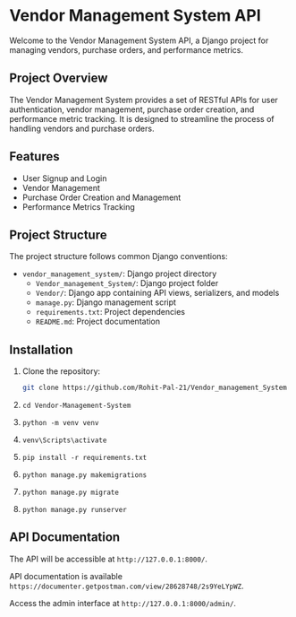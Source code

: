 # Vendor Management System API

Welcome to the Vendor Management System API, a Django project for managing vendors, purchase orders, and performance metrics.

## Project Overview

The Vendor Management System provides a set of RESTful APIs for user authentication, vendor management, purchase order creation, and performance metric tracking. It is designed to streamline the process of handling vendors and purchase orders.

## Features

- User Signup and Login
- Vendor Management
- Purchase Order Creation and Management
- Performance Metrics Tracking

## Project Structure

The project structure follows common Django conventions:

- `vendor_management_system/`: Django project directory
  - `Vendor_management_System/`: Django project folder
  - `Vendor/`: Django app containing API views, serializers, and models
  - `manage.py`: Django management script
  - `requirements.txt`: Project dependencies
  - `README.md`: Project documentation

## Installation

1. Clone the repository:

   ```bash
   git clone https://github.com/Rohit-Pal-21/Vendor_management_System

2. `cd Vendor-Management-System`
3. `python -m venv venv`
4. `venv\Scripts\activate`
5. `pip install -r requirements.txt`
6. `python manage.py makemigrations`
6. `python manage.py migrate`
7. `python manage.py runserver`

## API Documentation
The API will be accessible at `http://127.0.0.1:8000/`.

API documentation is available `https://documenter.getpostman.com/view/28628748/2s9YeLYpWZ`.

Access the admin interface at `http://127.0.0.1:8000/admin/`.
